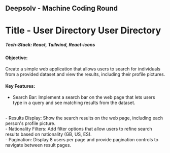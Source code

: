 ## Deepsolv - Machine Coding Round 
# Title - User Directory User Directory

##### Tech-Stack: React, Tailwind, React-icons

#### Objective:
Create a simple web application that allows users to search for individuals from a provided dataset and view the results, including their profile pictures.

#### Key Features:
- Search Bar: Implement a search bar on the web page that lets users type in a query and see matching results from the dataset.
<br/>
- Results Display: Show the search results on the web page, including each person's profile picture.
<br/>
- Nationality Filters: Add filter options that allow users to refine search results based on nationality (GB, US, ES).
<br/>
- Pagination: Display 8 users per page and provide pagination controls to navigate between result pages.
<br/><br/>
